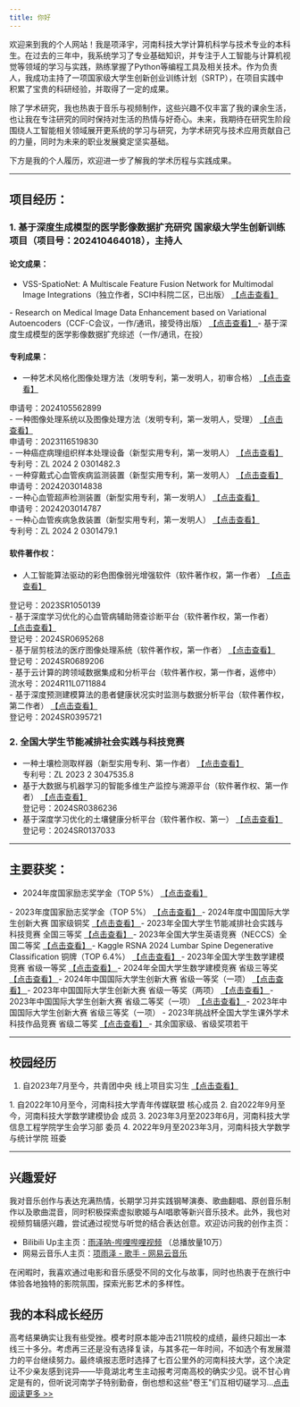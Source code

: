 ```yaml
---
title: 你好
---
```


欢迎来到我的个人网站！我是项泽宇，河南科技大学计算机科学与技术专业的本科生。在过去的三年中，我系统学习了专业基础知识，并专注于人工智能与计算机视觉等领域的学习与实践，熟练掌握了Python等编程工具及相关技术。作为负责人，我成功主持了一项国家级大学生创新创业训练计划（SRTP），在项目实践中积累了宝贵的科研经验，并取得了一定的成果。

除了学术研究，我也热衷于音乐与视频制作，这些兴趣不仅丰富了我的课余生活，也让我在专注研究的同时保持对生活的热情与好奇心。未来，我期待在研究生阶段围绕人工智能相关领域展开更系统的学习与研究，为学术研究与技术应用贡献自己的力量，同时为未来的职业发展奠定坚实基础。

下方是我的个人履历，欢迎进一步了解我的学术历程与实践成果。

----------

## 项目经历：
### 1. 基于深度生成模型的医学影像数据扩充研究 国家级大学生创新训练项目（项目号：202410464018），主持人

#### 论文成果：
- VSS-SpatioNet: A Multiscale Feature Fusion Network for Multimodal Image Integrations（独立作者，SCI中科院二区，已出版） <a href="https://rdcu.be/ed1Wd" class="proof-img" target="_blank">
  【点击查看】
</a>
- Research on Medical Image Data Enhancement based on Variational Autoencoders（CCF-C会议，一作/通讯，接受待出版） <a href="img/2 Research on Medical Image Data Enhancement based on Variational Autoencoders.png" class="glightbox proof-img">
  【点击查看】
</a>
- 基于深度生成模型的医学影像数据扩充综述（一作/通讯，在投）

#### 专利成果：
- 一种艺术风格化图像处理方法（发明专利，第一发明人，初审合格） <a href="img/3 一种艺术风格化图像处理方法.jpg" class="glightbox proof-img">
  【点击查看】
</a>
  <div class='patent-id'>申请号：2024105562899</div>
- 一种图像处理系统以及图像处理方法（发明专利，第一发明人，受理） <a href="img/4 一种图像处理系统以及图像处理方法.png" class="glightbox proof-img">
  【点击查看】
</a>
  <div class='patent-id'>申请号：2023116519830</div>
- 一种癌症病理组织样本处理设备（新型实用专利，第一发明人） <a href="img/5 一种癌症病理组织样本处理设备_项泽宇.png" class="glightbox proof-img">
  【点击查看】
</a>
  <div class='patent-id'>专利号：ZL 2024 2 0301482.3</div>
- 一种穿戴式心血管疾病监测装置（新型实用专利，第一发明人） <a href="img/6 一种穿戴式心血管疾病监测装置_项泽宇.png" class="glightbox proof-img">
  【点击查看】
</a>
  <div class='patent-id'>申请号：2024203014838</div>
- 一种心血管超声检测装置（新型实用专利，第一发明人） <a href="img/7 一种心血管超声检测装置_项泽宇.png" class="glightbox proof-img">
  【点击查看】
</a>
  <div class='patent-id'>申请号：2024203014787</div>
- 一种心血管疾病急救装置（新型实用专利，第一发明人） <a href="img/8 一种心血管疾病急救装置_项泽宇.png" class="glightbox proof-img">
  【点击查看】
</a>
  <div class='patent-id'>专利号：ZL 2024 2 0301479.1</div>

#### 软件著作权：
- 人工智能算法驱动的彩色图像弱光增强软件（软件著作权，第一作者） <a href="img/9 人工智能算法驱动的彩色图像弱光增强软件.png" class="glightbox proof-img">
  【点击查看】
</a>
  <div class='patent-id'>登记号：2023SR1050139</div>
- 基于深度学习优化的心血管病辅助筛查诊断平台（软件著作权，第一作者） <a href="img/10 基于深度学习优化的心血管病辅助筛查诊断平台.png" class="glightbox proof-img">
  【点击查看】
</a>
  <div class='patent-id'>登记号：2024SR0695268</div>
- 基于层剪枝法的医疗图像处理系统（软件著作权，第一作者） <a href="img/11 基于层剪枝法的医疗图像处理系统 .png" class="glightbox proof-img">
  【点击查看】
</a>
  <div class='patent-id'>登记号：2024SR0689206</div>
- 基于云计算的跨领域数据集成和分析平台（软件著作权，第一作者，返修中）
  <div class='patent-id'>流水号：2024R11L0711884</div>
- 基于深度预测建模算法的患者健康状况实时监测与数据分析平台（软件著作权，第二作者） <a href="img/12 证书.png" class="glightbox proof-img">
  【点击查看】
</a>
  <div class='patent-id'>登记号：2024SR0395721</div>

### 2. 全国大学生节能减排社会实践与科技竞赛
- 一种土壤检测取样器（新型实用专利、第一作者） <a href="img/13 一种土壤检测取样器-证书.png" class="glightbox proof-img">【点击查看】</a>
  <div class='patent-id'>专利号：ZL 2023 2 3047535.8</div>
- 基于大数据与机器学习的智能多维生产监控与溯源平台（软件著作权、第一作者） <a href="img/14 基于大数据.png" class="glightbox proof-img">【点击查看】</a>
  <div class='patent-id'>登记号：2024SR0386236</div>
- 基于深度学习优化的土壤健康分析平台（软件著作权、第一） <a href="img/15 基于深度学习优化的土壤健康分析平台.png" class="glightbox proof-img">【点击查看】</a>
  <div class='patent-id'>登记号：2024SR0137033</div>

-----------------

## 主要获奖：
- 2024年度国家励志奖学金（TOP 5%） <a href="img/补充 2024 国家励志.jpg" class="glightbox proof-img">
  【点击查看】
</a>
- 2023年度国家励志奖学金（TOP 5%） <a href="img/16 23年国励志.jpg" class="glightbox proof-img">
  【点击查看】
</a>
- 2024年度中国国际大学生创新大赛 国家级铜奖  <a href="img/17 国铜互联网加.png" class="glightbox proof-img">
  【点击查看】
</a>
- 2023年全国大学生节能减排社会实践与科技竞赛 全国三等奖 <a href="img/补充 节能减排国3.jpg" class="glightbox proof-img">
  【点击查看】
</a>
- 2023年全国大学生英语竞赛（NECCS）全国二等奖 <a href="img/18 大英赛国家二等.jpg" class="glightbox proof-img">
  【点击查看】
</a>
- Kaggle RSNA 2024 Lumbar Spine Degenerative Classification 铜牌（TOP 6.4%） <a href="img/19 RSNA 2024 Lumbar Spine Degenerative Classification.png" class="glightbox proof-img">
  【点击查看】
</a>
- 2023年全国大学生数学建模竞赛 省级一等奖 <a href="img/20 2023数学建模省一.jpg" class="glightbox proof-img">
  【点击查看】
</a>
- 2024年全国大学生数学建模竞赛 省级三等奖 <a href="img/21 2024数学建模省三.jpg" class="glightbox proof-img">
  【点击查看】
</a>
- 2024年中国国际大学生创新大赛 省级一等奖（一项） <a href="img/补充 2024 创新大赛省级一等奖.jpg" class="glightbox proof-img">
  【点击查看】
</a>
- 2023年中国国际大学生创新大赛 省级一等奖（两项） <a href="img/22 2023两个省一.jpg" class="glightbox proof-img">
  【点击查看】
</a>
- 2023年中国国际大学生创新大赛 省级二等奖（一项） <a href="img/23 2023省二.jpg" class="glightbox proof-img">
  【点击查看】
</a>
- 2023年中国国际大学生创新大赛 省级三等奖（一项）
- 2023年挑战杯全国大学生课外学术科技作品竞赛 省级二等奖 <a href="img/24 挑战杯省二.jpg" class="glightbox proof-img">
  【点击查看】
</a>
- 其余国家级、省级奖项若干

------------

## 校园经历
1. 自2023年7月至今，共青团中央 线上项目实习生  <a href="img/补充 共青团中央实习证明.jpg" class="glightbox proof-img">
  【点击查看】
</a>
1. 自2022年10月至今，河南科技大学青年传媒联盟 核心成员
2. 自2022年9月至今，河南科技大学数学建模协会 成员
3. 2023年3月至2023年6月，河南科技大学信息工程学院学生会学习部 委员
4. 2022年9月至2023年3月，河南科技大学数学与统计学院 班委

------------

## 兴趣爱好
我对音乐创作与表达充满热情，长期学习并实践钢琴演奏、歌曲翻唱、原创音乐制作以及歌曲混音，同时积极探索虚拟歌姬与AI唱歌等新兴音乐技术。此外，我也对视频剪辑感兴趣，尝试通过视觉与听觉的结合表达创意。欢迎访问我的创作主页：

- Bilibili Up主主页：[雨泽呐-哔哩哔哩视频](https://space.bilibili.com/33379529) （总播放量10万）
- 网易云音乐人主页：[项雨泽 - 歌手 - 网易云音乐](https://music.163.com/#/artist?id=97131291)

在闲暇时，我喜欢通过电影和音乐感受不同的文化与故事，同时也热衷于在旅行中体验各地独特的影院氛围，探索光影艺术的多样性。

## 我的本科成长经历
高考结果确实让我有些受挫。模考时原本能冲击211院校的成绩，最终只超出一本线三十多分。考虑再三还是没有选择复读，与其多花一年时间，不如选个有发展潜力的平台继续努力。最终填报志愿时选择了七百公里外的河南科技大学，这个决定让不少亲友感到诧异——毕竟湖北考生主动报考河南高校的确实少见。说不甘心肯定是有的，但听说河南学子特别勤奋，倒也想和这些"卷王"们互相切磋学习...[点击阅读更多 >>](my-college-life/)
